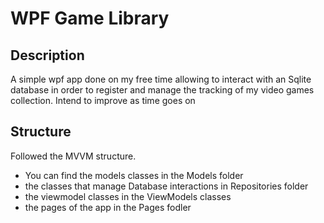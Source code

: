 # WPF Game Library

## Description
A simple wpf app done on my free time allowing to interact with an Sqlite database in order to register and manage the tracking of my video games collection.
Intend to improve as time goes on

## Structure
Followed the MVVM structure. 
- You can find the models classes in the Models folder
- the classes that manage Database interactions in Repositories folder
- the viewmodel classes in the ViewModels classes
- the pages of the app in the Pages fodler
